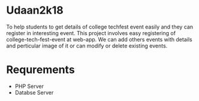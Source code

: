 # Udaan2k18
To help students to get details of college techfest event easily and they can register in interesting event.
This project involves easy registering of college-tech-fest-event at web-app.
We can add others events with details and perticular image of it or can modify or delete existing events.

# Requrements
  - PHP Server
  - Databse Server
 
